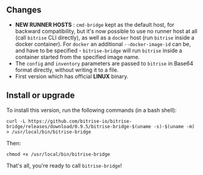 ## Changes

* __NEW RUNNER HOSTS__ : `cmd-bridge` kept as the default host, for backward compatibility, but it's now possible to use no runner host at all (call `bitrise` CLI directly), as well as a `docker` host (run `bitrise` inside a docker container). For `docker` an additional `--docker-image-id` can be, and have to be specified - `bitrise-bridge` will run `bitrise` inside a container started from the specified image name.
* The `config` and `inventory` parameters are passed to `bitrise` in Base64 format directly, without writing it to a file.
* First version which has official __LINUX__ binary.


## Install or upgrade

To install this version, run the following commands (in a bash shell):

```
curl -L https://github.com/bitrise-io/bitrise-bridge/releases/download/0.9.5/bitrise-bridge-$(uname -s)-$(uname -m) > /usr/local/bin/bitrise-bridge
```

Then:

```
chmod +x /usr/local/bin/bitrise-bridge
```

That's all, you're ready to call `bitrise-bridge`!
